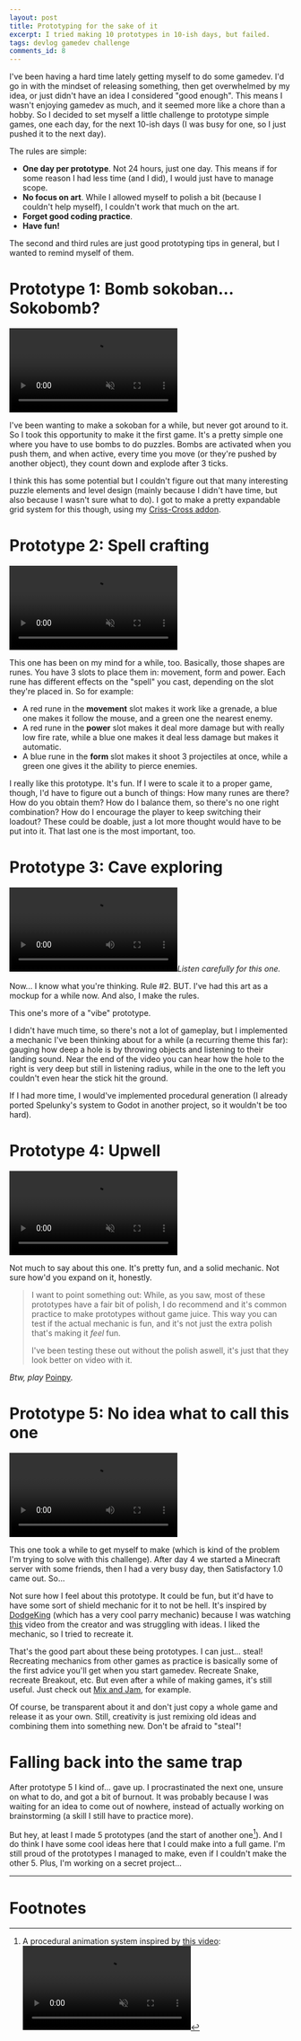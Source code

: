```yaml
---
layout: post
title: Prototyping for the sake of it
excerpt: I tried making 10 prototypes in 10-ish days, but failed.
tags: devlog gamedev challenge
comments_id: 8
---
```


I've been having a hard time lately getting myself to do some gamedev. I'd go in with the mindset of releasing something, then get overwhelmed by my idea, or just didn't have an idea I considered "good enough". This means I wasn't enjoying gamedev as much, and it seemed more like a chore than a hobby. So I decided to set myself a little challenge to prototype simple games, one each day, for the next 10-ish days (I was busy for one, so I just pushed it to the next day).

The rules are simple:
- **One day per prototype**. Not 24 hours, just one day. This means if for some reason I had less time (and I did), I would just have to manage scope.
- **No focus on art**. While I allowed myself to polish a bit (because I couldn't help myself), I couldn't work that much on the art.
- **Forget good coding practice**. 
- **Have fun!**

The second and third rules are just good prototyping tips in general, but I wanted to remind myself of them. 

# Prototype 1: Bomb sokoban... Sokobomb?

<video controls muted autoplay loop src="../../assets/images/2024-09-15-10-days-10-prototypes/2024-09-04_20-04-43.mp4" title="Title"></video>

I've been wanting to make a sokoban for a while, but never got around to it. So I took this opportunity to make it the first game. It's a pretty simple one where you have to use bombs to do puzzles. Bombs are activated when you push them, and when active, every time you move (or they're pushed by another object), they count down and explode after 3 ticks. 

I think this has some potential but I couldn't figure out that many interesting puzzle elements and level design (mainly because I didn't have time, but also because I wasn't sure what to do). I got to make a pretty expandable grid system for this though, using my [Criss-Cross addon](https://godotengine.org/asset-library/asset/2047).

# Prototype 2: Spell crafting

<video controls muted autoplay loop src="../../assets/images/2024-09-15-10-days-10-prototypes/2024-09-05_15-00-53.mp4" title="Title"></video>

This one has been on my mind for a while, too. Basically, those shapes are runes. You have 3 slots to place them in: movement, form and power. Each rune has different effects on the "spell" you cast, depending on the slot they're placed in. So for example:

- A red rune in the **movement** slot makes it work like a grenade, a blue one makes it follow the mouse, and a green one the nearest enemy.
- A red rune in the **power** slot makes it deal more damage but with really low fire rate, while a blue one makes it deal less damage but makes it automatic. 
- A blue rune in the **form** slot makes it shoot 3 projectiles at once, while a green one gives it the ability to pierce enemies.

I really like this prototype. It's fun. If I were to scale it to a proper game, though, I'd have to figure out a bunch of things: How many runes are there? How do you obtain them? How do I balance them, so there's no one right combination? How do I encourage the player to keep switching their loadout? These could be doable, just a lot more thought would have to be put into it. That last one is the most important, too.

# Prototype 3: Cave exploring

<p><video controls src="../../assets/images/2024-09-15-10-days-10-prototypes/2024-09-06_15-41-39.mp4" title="Title"></video><em>Listen carefully for this one.</em></p>


Now... I know what you're thinking. Rule #2. BUT. I've had this art as a mockup for a while now. And also, I make the rules.

This one's more of a "vibe" prototype.
 
I didn't have much time, so there's not a lot of gameplay, but I implemented a mechanic I've been thinking about for a while (a recurring theme this far): gauging how deep a hole is by throwing objects and listening to their landing sound. Near the end of the video you can hear how the hole to the right is very deep but still in listening radius, while in the one to the left you couldn't even hear the stick hit the ground.

If I had more time, I would've implemented procedural generation (I already ported Spelunky's system to Godot in another project, so it wouldn't be too hard).

# Prototype 4: Upwell

<video controls muted autoplay loop src="../../assets/images/2024-09-15-10-days-10-prototypes/2024-09-07_20-43-25.mp4" title="Title"></video>

Not much to say about this one. It's pretty fun, and a solid mechanic. Not sure how'd you expand on it, honestly.

> I want to point something out: While, as you saw, most of these prototypes have a fair bit of polish, I do recommend and it's common practice to make prototypes without game juice. This way you can test if the actual mechanic is fun, and it's not just the extra polish that's making it *feel* fun.
>
> I've been testing these out without the polish aswell, it's just that they look better on video with it.

_Btw, play_ [Poinpy](https://www.devolverdigital.com/games/poinpy).

# Prototype 5: No idea what to call this one

<video controls src="../assets/images/2024-09-15-10-days-10-prototypes/2024-09-12_11-49-44.mp4" title="Title"></video>

This one took a while to get myself to make (which is kind of the problem I'm trying to solve with this challenge). After day 4 we started a Minecraft server with some friends, then I had a very busy day, then Satisfactory 1.0 came out. So...

Not sure how I feel about this prototype. It could be fun, but it'd have to have some sort of shield mechanic for it to not be hell. It's inspired by [DodgeKing](<https://store.steampowered.com/app/2086270/DodgeKing/?beta=1>) (which has a very cool parry mechanic) because I was watching [this](https://youtu.be/ZjOtwlgzKeg) video from the creator and was struggling with ideas. I liked the mechanic, so I tried to recreate it.

That's the good part about these being prototypes. I can just... steal! Recreating mechanics from other games as practice is basically some of the first advice you'll get when you start gamedev. Recreate Snake, recreate Breakout, etc. But even after a while of making games, it's still useful. Just check out [Mix and Jam](https://www.youtube.com/@mixandjam/videos), for example.

Of course, be transparent about it and don't just copy a whole game and release it as your own. Still, creativity is just remixing old ideas and combining them into something new. Don't be afraid to "steal"!

# Falling back into the same trap

After prototype 5 I kind of... gave up. I procrastinated the next one, unsure on what to do, and got a bit of burnout. It was probably because I was waiting for an idea to come out of nowhere, instead of actually working on brainstorming (a skill I still have to practice more).

But hey, at least I made 5 prototypes (and the start of another one[^1]). And I do think I have some cool ideas here that I could make into a full game. I'm still proud of the prototypes I managed to make, even if I couldn't make the other 5. Plus, I'm working on a secret project... 

---

# Footnotes

[^1]: A procedural animation system inspired by [this video](https://youtu.be/qlfh_rv6khY):<br><video autoplay loop muted src="../assets/images/2024-09-15-10-days-10-prototypes/2024-09-17_10-40-37.mp4" title="Title"></video>